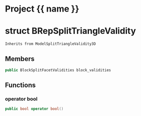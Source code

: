 <script setup>
import {useRoute} from 'vitepress'
const {path} = useRoute()
const tokens = path.split('/')
const words = tokens[2].split('-');
for (let i = 0; i < words.length; i++) {
    words[i] = words[i].charAt(0).toUpperCase() + words[i].slice(1);
    words[i] = words[i].replace('geode', 'Geode')
}
const name = words.join('-');
</script>
# Project {{ name }}

# struct BRepSplitTriangleValidity


```cpp
Inherits from ModelSplitTriangleValidity3D
```



## Members

```cpp
public BlockSplitFacetValidities block_validities

```



## Functions

### operator bool

```cpp
public bool operator bool()
```




